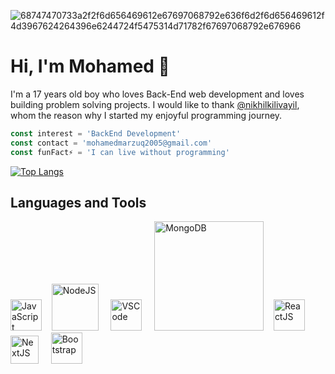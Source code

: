![68747470733a2f2f6d656469612e67697068792e636f6d2f6d656469612f4d3967624264396e6244724f5475314d71782f67697068792e676966](https://raw.githubusercontent.com/mohamed12-droid/cloud/master/banner.png)
# Hi, I'm Mohamed 👋
<!-- ## About Me -->
I'm a 17 years old boy who loves Back-End web development and loves building problem solving projects. I would like to thank [@nikhilkilivayil](https://github.com/nikhilkilivayil), whom the reason why I started my enjoyful programming journey.
```ts
const interest = 'BackEnd Development'
const contact = 'mohamedmarzuq2005@gmail.com'
const funFact⚡ = 'I can live without programming'
```

<!-- ![Mohamed's Dynamic GitHub stats](https://github-readme-stats.vercel.app/api?username=mohamedmarzuq5&show_icons=true&theme=tokyonight) -->
[![Top Langs](https://github-readme-stats.vercel.app/api/top-langs/?username=mohamedmarzuq5&layout=compact&theme=dark#gh-dark-mode-only)](https://github.com/anuraghazra/github-readme-stats)
## Languages and Tools
<p>
  <img width="50px" src="https://upload.wikimedia.org/wikipedia/commons/6/6a/JavaScript-logo.png" alt="JavaScript">‎ ‎ ‎ ‎
  <img width="75px" src="https://upload.wikimedia.org/wikipedia/commons/d/d9/Node.js_logo.svg" alt="NodeJS"> ‎ ‎ ‎ ‎
  <img width="50px" src="https://upload.wikimedia.org/wikipedia/commons/9/9a/Visual_Studio_Code_1.35_icon.svg" alt="VSCode"> ‎ ‎ ‎ ‎
  <img width="175px" src="https://upload.wikimedia.org/wikipedia/commons/thumb/9/93/MongoDB_Logo.svg/2560px-MongoDB_Logo.svg.png" alt="MongoDB">  ‎ ‎ ‎
  <img width="50px" src="https://upload.wikimedia.org/wikipedia/commons/a/a7/React-icon.svg" alt="ReactJS">  ‎ ‎ ‎
  <img height="45px" src="https://lh3.googleusercontent.com/fife/APg5EObyEw4EWuFKPJnyja4QvKtKPIDqx0-91FcSR7U5_eJKLWNqePm5KwR3rgKpUc0DTTfv30Kt7BAK6_d6RReybok5fPkuwAKEVjWYvCqsoxndV_gn_hABrGDfrN2Fb083iPZ52xwXkVMJG_3LgYf440irLYo-PYjD1lxhPjFDttsqgjU9oNLSuH0edODFUWfWDNhNyvrwZJ4_nbKcPwjr0pI-Taa0HvwOhc8I8sWS2yB5xdfR7VqoPpdmsCdxHNusGBCgm_IOGaHoYCVy9r1KvNvQRzHdZDJyav0g02Np_gJiywsuAn3VJy9PkyucXmM9XrGG1MrNqNsCBFGIT2opauGuJfCV_50Sb24mu57hj4lWvA-5t6blkUMeM8sFVyppN0gMecdraZdFDReTtSgSYRrh4v4WKDfVdw0tUGN8BBElLVLU7kEcuS4skT4DCA35tlE6bdmurm2Ey0QvovB506tBoH4d3KFJDlxJG2An0lpvk8l5OpUpI0fqLccKgXGG0nb1AKjgb-g40lx04YLpksRdGD-nobux67A9VFfKDuQJ6lhCZsmcQ1X8OTszBvvfjX-g06fryBuzWkpZaw9kKJ2vt2n-9y2J4ItJzv8tDBD_epIweyfL5TNnfOB6L5lPpqreB362CUi1x2nHtJkCeQxPvHoS7cFhp_1oSeneotlGzzTdvSDsG0q6L2hdSM9FdmDc5CTWlDjNBHe0Vw_SFZAK-upOQHQWdJGu9wuIz38r-KV5aIQla-vGAYZE5YrmzDS-RuKxpUcG_12QpbE5z_DAcDn_HNEFbMrFh3j6gADsBDTn0hCbLVigCdgpmEs0K3pno8LJKuNJ4JAkHWzOVTe--U62zFhI4tT8WM0lcolA7pzw6T2-bJDJWI_XdpcXf-_tYip2PnwvGepik-V9eAaeCU2Yb-KuRXRNhrmroy0nv_b3Lo0nS0LQsTTn5J4rdecf4WO9SiohlM3i-RymrVNiEvL46hr4H51geJq5Xr5x0_zQdqZL0Lgb5wtYPYjAG3b-3QsDGEcN9jC11f8OL9URUZk5fW-dXPMTwbh2IjuMJv0V-RhgCR0l1vOJtwPphSopLUcRGmT0iwNg8D03jXqT02BIEZSUw2xYhEgjCJuroRSYigYzzzPsD6lQ432QFVJsyL9JhS0aUcvi83HhrKzqzrtldDLIKVU3g-RgvA6ZuLHnXYWsunkzN82gadRWJR1tv4T2-_7_-___KkRIbxf1yLfJqDa4kG1iAE8tWWhSnoUdkmbS6xxGR_S0KPzCVfoYcXHdHiiUj6xwgT_cGvR9xoSgozVfUOYlhAXMPErdrmotz0nT9IvFcZGJILwZCMoz6cV2KJ-iLynNNLowNOsVW6UoRRSPgWpl2g9SVnbuWHIlmjG6f_DiBb1aiRewGU22maMLF_wEUYPe253hw2Dpms7Rrq2GLrbGr9HS2ewchyaDfxxnSIL1GS-332BSjjUdnpw1zU4c5ENPWmZfQzDcA7s9BOExS5frqpN8IrjJZNgBYhjZc5I-8xV_SjLz8npS0qVY2Z6OmrH2ckFM127Gb22rmd5_Yw-w2j-GneMgyYvMyThZZ2L5w0wnBDZc2yTBEkM=w1920-h860" alt="NextJS">  ‎ ‎ ‎ ‎
  <img width="50px" src="https://upload.wikimedia.org/wikipedia/commons/b/b2/Bootstrap_logo.svg" alt="Bootstrap">
</p>
